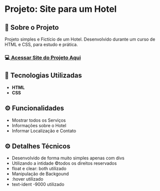 <h1>Projeto: Site para um Hotel</h1>

<h2>📌 Sobre o Projeto</h2>
<p>Projeto simples e Fictício de um Hotel. Desenvolvido durante um curso de HTML e CSS, para estudo e prática.</p>

<h3>💻<a href="https://deangelleses.github.io/site_para_hotel-HTML-CSS/" target="_blank"> Acessar Site do Projeto Aqui</a></h3>

<h2>🚀 Tecnologias Utilizadas</h2>
<ul>
  <li><b>HTML</b></li>
  <li><b>CSS</b></li>
</ul>

<h2>⚙️ Funcionalidades</h2>
<ul>
  <li>Mostrar todos os Serviços</li>
  <li>Informações sobre o Hotel</li>
  <li>Informar Localização e Contato</li>
</ul>

<h2>⚙️ Detalhes Técnicos</h2>
<ul>
  <li>Desenvolvido de forma muito simples apenas com divs</li>
  <li>Utilizando a intidade &copy;todos os direitos reservados</li>
  <li>float e clear: both utilizado</li>
  <li>Manipulação de Backgound</li>
  <li>:hover utilizado</li>
  <li>text-ident -9000 utilizado</li>
</ul>
